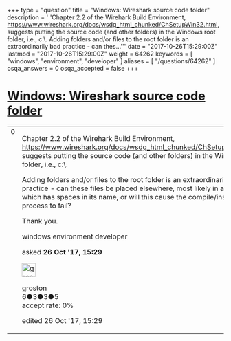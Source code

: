 +++
type = "question"
title = "Windows: Wireshark source code folder"
description = '''Chapter 2.2 of the Wirehark Build Environment, https://www.wireshark.org/docs/wsdg_html_chunked/ChSetupWin32.html, suggests putting the source code (and other folders) in the Windows root folder, i.e., c:&#92;.  Adding folders and/or files to the root folder is an extraordinarily bad practice - can thes...'''
date = "2017-10-26T15:29:00Z"
lastmod = "2017-10-26T15:29:00Z"
weight = 64262
keywords = [ "windows", "environment", "developer" ]
aliases = [ "/questions/64262" ]
osqa_answers = 0
osqa_accepted = false
+++

<div class="headNormal">

# [Windows: Wireshark source code folder](/questions/64262/windows-wireshark-source-code-folder)

</div>

<div id="main-body">

<div id="askform">

<table id="question-table" style="width:100%;"><colgroup><col style="width: 50%" /><col style="width: 50%" /></colgroup><tbody><tr class="odd"><td style="width: 30px; vertical-align: top"><div class="vote-buttons"><div id="post-64262-score" class="post-score" title="current number of votes">0</div><div id="favorite-count" class="favorite-count"></div></div></td><td><div id="item-right"><div class="question-body"><p>Chapter 2.2 of the Wirehark Build Environment, <a href="https://www.wireshark.org/docs/wsdg_html_chunked/ChSetupWin32.html,">https://www.wireshark.org/docs/wsdg_html_chunked/ChSetupWin32.html,</a> suggests putting the source code (and other folders) in the Windows root folder, i.e., c:\.</p><p>Adding folders and/or files to the root folder is an extraordinarily bad practice - can these files be placed elsewhere, most likely in a folder which has spaces in its name, or will this cause the compile/installation process to fail?</p><p>Thank you.</p></div><div id="question-tags" class="tags-container tags">windows environment developer</div><div id="question-controls" class="post-controls"></div><div class="post-update-info-container"><div class="post-update-info post-update-info-user"><p>asked <strong>26 Oct '17, 15:29</strong></p><img src="https://secure.gravatar.com/avatar/efb7a1f078cc0924d400ddc530222272?s=32&amp;d=identicon&amp;r=g" class="gravatar" width="32" height="32" alt="groston&#39;s gravatar image" /><p>groston<br />
<span class="score" title="6 reputation points">6</span><span title="3 badges"><span class="badge1">●</span><span class="badgecount">3</span></span><span title="3 badges"><span class="silver">●</span><span class="badgecount">3</span></span><span title="5 badges"><span class="bronze">●</span><span class="badgecount">5</span></span><br />
<span class="accept_rate" title="Rate of the user&#39;s accepted answers">accept rate:</span> <span title="groston has no accepted answers">0%</span></p></div><div class="post-update-info post-update-info-edited"><p>edited 26 Oct '17, 15:29</p></div></div><div id="comments-container-64262" class="comments-container"></div><div id="comment-tools-64262" class="comment-tools"></div><div class="clear"></div><div id="comment-64262-form-container" class="comment-form-container"></div><div class="clear"></div></div></td></tr></tbody></table>

</div>

</div>

